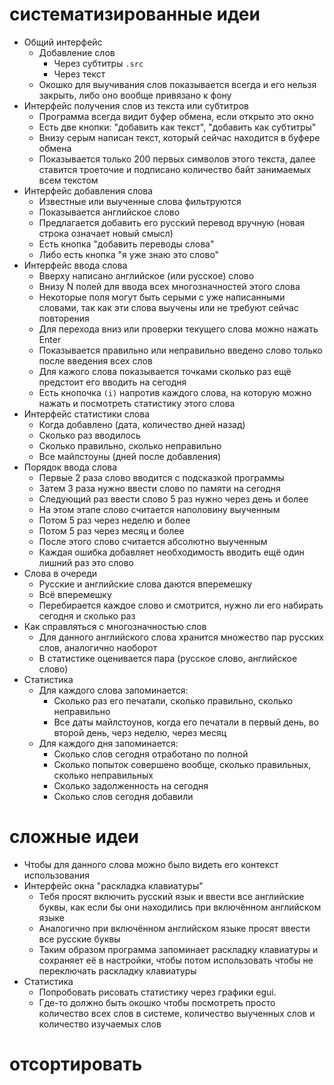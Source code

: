 # систематизированные идеи

* Общий интерфейс
  * Добавление слов
    * Через субтитры `.src`
    * Через текст
  * Окошко для выучивания слов показывается всегда и его нельзя закрыть, либо оно вообще привязано к фону 
* Интерфейс получения слов из текста или субтитров
  * Программа всегда видит буфер обмена, если открыто это окно
  * Есть две кнопки: "добавить как текст", "добавить как субтитры"
  * Внизу серым написан текст, который сейчас находится в буфере обмена
  * Показывается только 200 первых символов этого текста, далее ставится троеточие и подписано количество байт занимаемых всем текстом
* Интерфейс добавления слова
  * Известные или выученные слова фильтруются
  * Показывается английское слово
  * Предлагается добавить его русский перевод вручную (новая строка означает новый смысл)
  * Есть кнопка "добавить переводы слова"
  * Либо есть кнопка "я уже знаю это слово"
* Интерфейс ввода слова
  * Вверху написано английское (или русское) слово
  * Внизу N полей для ввода всех многозначностей этого слова
  * Некоторые поля могут быть серыми с уже написанными словами, так как эти слова выучены или не требуют сейчас повторения
  * Для перехода вниз или проверки текущего слова можно нажать Enter
  * Показывается правильно или неправильно введено слово только после введения всех слов
  * Для кажого слова показывается точками сколько раз ещё предстоит его вводить на сегодня
  * Есть кнопочка `(i)` напротив каждого слова, на которую можно нажать и посмотреть статистику этого слова
* Интерфейс статистики слова
  * Когда добавлено (дата, количество дней назад)
  * Сколько раз вводилось
  * Сколько правильно, сколько неправильно
  * Все майлстоуны (дней после добавления)
* Порядок ввода слова
  * Первые 2 раза слово вводится с подсказкой программы
  * Затем 3 раза нужно ввести слово по памяти на сегодня
  * Следующий раз ввести слово 5 раз нужно через день и более
  * На этом этапе слово считается наполовину выученным
  * Потом 5 раз через неделю и более
  * Потом 5 раз через месяц и более
  * После этого слово считается абсолютно выученным
  * Каждая ошибка добавляет необходимость вводить ещё один лишний раз это слово
* Слова в очереди
  * Русские и английские слова даются вперемешку
  * Всё вперемешку
  * Перебирается каждое слово и смотрится, нужно ли его набирать сегодня и сколько раз
* Как справляться с многозначностью слов
  * Для данного английского слова хранится множество пар русских слов, аналогично наоборот
  * В статистике оценивается пара (русское слово, английское слово)
* Статистика
  * Для каждого слова запоминается: 
    * Сколько раз его печатали, сколько правильно, сколько неправильно
    * Все даты майлстоунов, когда его печатали в первый день, во второй день, черз неделю, через месяц
  * Для каждого дня запоминается: 
    * Сколько слов сегодня отработано по полной
    * Сколько попыток совершено вообще, сколько правильных, сколько неправильных
    * Сколько задолженность на сегодня
    * Сколько слов сегодня добавили

# сложные идеи

* Чтобы для данного слова можно было видеть его контекст использования
* Интерфейс окна "раскладка клавиатуры"
  * Тебя просят включить русский язык и ввести все английские буквы, как если бы они находились при включённом английском языке
  * Аналогично при включённом английском языке просят ввести все русские буквы
  * Таким образом программа запоминает раскладку клавиатуры и сохраняет её в настройки, чтобы потом использовать чтобы не переключать раскладку клавиатуры
* Статистика
  * Попробовать рисовать статистику через графики egui.
  * Где-то должно быть окошко чтобы посмотреть просто количество всех слов в системе, количество выученных слов и количество изучаемых слов

# отсортировать
